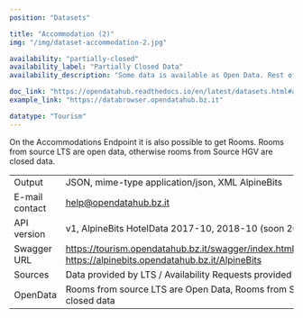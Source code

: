 ```yaml
---
position: "Datasets"

title: "Accommodation (2)"
img: "/img/dataset-accommodation-2.jpg"

availability: "partially-closed"
availability_label: "Partially Closed Data"
availability_description: "Some data is available as Open Data. Rest of data is closed or restricted to project collaboration."

doc_link: "https://opendatahub.readthedocs.io/en/latest/datasets.html#accommodation-dataset"
example_link: "https://databrowser.opendatahub.bz.it"

datatype: "Tourism"
---
```


On the Accommodations Endpoint it is also possible to get Rooms.
Rooms from source LTS are open data, otherwise rooms from Source HGV are closed data.

|                |                                                                                                                   |
| :------------- | ----------------------------------------------------------------------------------------------------------------- |
| Output         | JSON, mime-type application/json, XML AlpineBits                                                                  |
| E-mail contact | help@opendatahub.bz.it                                                                                            |
| API version    | v1, AlpineBits HotelData 2017-10, 2018-10 (soon 2020-10)                                                          |
| Swagger URL    | https://tourism.opendatahub.bz.it/swagger/index.html#/Accommodation https://alpinebits.opendatahub.bz.it/AlpineBits |
| Sources        | Data provided by LTS / Availability Requests provided by HGV/LTS                                                  |
| OpenData       | Rooms from source LTS are Open Data, Rooms from Source HGV are closed data                                        |

